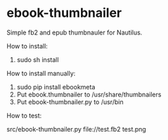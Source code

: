 ebook-thumbnailer
=================

Simple fb2 and epub thumbnauler for Nautilus.

How to install:

1) sudo sh install

How to install manually:

1) sudo pip install ebookmeta
2) Put ebook.thumbnailer to /usr/share/thumbnailers
3) Put ebook-thumbnailer.py to /usr/bin

How to test:

src/ebook-thumbnailer.py file://test.fb2 test.png
